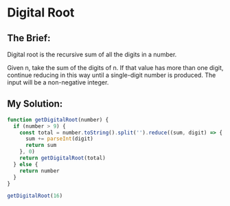# Digital Root

## The Brief:
Digital root is the recursive sum of all the digits in a number.

Given n, take the sum of the digits of n. If that value has more than one digit, continue reducing in this way until a single-digit number is produced. The input will be a non-negative integer.

## My Solution:
```javascript
function getDigitalRoot(number) {
  if (number > 9) {
    const total = number.toString().split('').reduce((sum, digit) => {
      sum += parseInt(digit)
      return sum
    }, 0)
    return getDigitalRoot(total)
  } else {
    return number
  }
}

getDigitalRoot(16)
```



